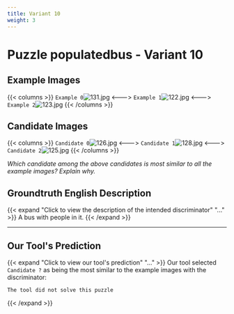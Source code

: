 ```yaml
---
title: Variant 10
weight: 3
---
```


# Puzzle populatedbus - Variant 10

## Example Images
{{< columns >}}
`Example 0`![131.jpg](/natscene_data/images/131.jpg)
<--->
`Example 1`![122.jpg](/natscene_data/images/122.jpg)
<--->
`Example 2`![123.jpg](/natscene_data/images/123.jpg)
{{< /columns >}}

## Candidate Images
{{< columns >}}
`Candidate 0`![126.jpg](/natscene_data/images/126.jpg)
<--->
`Candidate 1`![128.jpg](/natscene_data/images/128.jpg)
<--->
`Candidate 2`![125.jpg](/natscene_data/images/125.jpg)
{{< /columns >}}

*Which candidate among the above candidates is most similar to all the example images? Explain why.*

## Groundtruth English Description

{{< expand "Click to view the description of the intended discriminator" "..." >}}
A bus with people in it.
{{< /expand >}}

---



## Our Tool's Prediction

{{< expand "Click to view our tool's prediction" "..." >}}
Our tool selected `Candidate ?` as being the most similar to the example images with the discriminator:
```plaintext
The tool did not solve this puzzle
```
{{< /expand >}}
